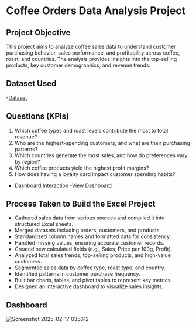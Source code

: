 # Coffee Orders Data Analysis Project
## Project Objective
This project aims to analyze coffee sales data to understand customer purchasing behavior, sales performance, and profitability across coffee, roast, and countries. The analysis provides insights into the top-selling products, key customer demographics, and revenue trends.

## Dataset Used
-<a href="https://github.com/KIHIKOD/Data-Analysis-Dashboard/blob/main/Coffee%20Orders%20Project.xlsx">Dataset</a>

## Questions (KPIs) 
1.	Which coffee types and roast levels contribute the most to total revenue?
2.	Who are the highest-spending customers, and what are their purchasing patterns?
3.	Which countries generate the most sales, and how do preferences vary by region?
4.	Which coffee products yield the highest profit margins?
5.	How does having a loyalty card impact customer spending habits?
   
-	Dashboard Interaction
-<a href="https://github.com/KIHIKOD/Data-Analysis-Dashboard/blob/main/Screenshot%202025-02-17%20035612.jpg">View Dashboard</a>

## Process Taken to Build the Excel Project
-	Gathered sales data from various sources and compiled it into structured Excel sheets.
-	Merged datasets including orders, customers, and products.
-	Standardized column names and formatted data for consistency.
-	Handled missing values, ensuring accurate customer records.
-	Created new calculated fields (e.g., Sales, Price per 100g, Profit).
-	Analyzed total sales trends, top-selling products, and high-value customers.
-	Segmented sales data by coffee type, roast type, and country.
-	Identified patterns in customer purchase frequency.
-	Built bar charts, tables, and pivot tables to represent key metrics.
-	Designed an interactive dashboard to visualize sales insights.

## Dashboard

![Screenshot 2025-02-17 035612](https://github.com/user-attachments/assets/afe040b2-b08b-4830-9290-74854955dfe9)


